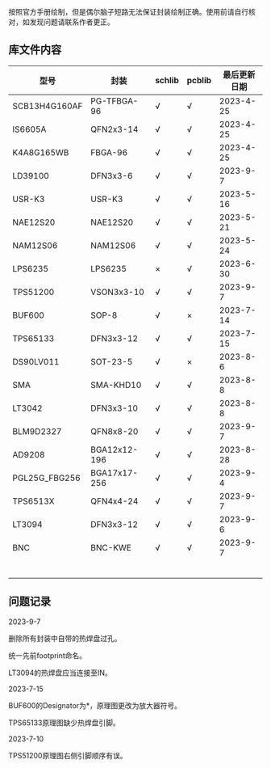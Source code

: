 按照官方手册绘制，但是偶尔脑子短路无法保证封装绘制正确。使用前请自行核对，如发现问题请联系作者更正。

## 库文件内容

| 型号 | 封装 | schlib | pcblib | 最后更新日期 |
| ---- | ---- | ------ | ------ | ------------ |
| SCB13H4G160AF   | PG-TFBGA-96 | √ | √ | 2023-4-25 |
| IS6605A | QFN2x3-14 | √ | √ | 2023-4-25 |
| K4A8G165WB | FBGA-96 | √ | √ | 2023-4-25 |
| LD39100 | DFN3x3-6 | √ | √ | 2023-9-7 |
| USR-K3 | USR-K3 | √ | √ | 2023-5-16 |
| NAE12S20 | NAE12S20 | √ | √ | 2023-5-21 |
| NAM12S06 | NAM12S06 | √ | √ | 2023-5-24 |
| LPS6235 | LPS6235 | × | √ | 2023-6-30 |
| TPS51200 | VSON3x3-10 | √ | √ | 2023-9-7 |
| BUF600 | SOP-8 | √ | × | 2023-7-14 |
| TPS65133 | DFN3x3-12 | √ | √ | 2023-7-15 |
| DS90LV011 | SOT-23-5 | √ | × | 2023-8-6 |
| SMA | SMA-KHD10 | √ | √ | 2023-8-8 |
| LT3042 | DFN3x3-10 | √ | √ | 2023-8-8 |
| BLM9D2327 | QFN8x8-20 | √ | √ | 2023-9-7 |
| AD9208 | BGA12x12-196 | √ | √ | 2023-8-28 |
| PGL25G_FBG256 | BGA17x17-256 | √ | √ | 2023-9-4 |
| TPS6513X | QFN4x4-24 | √ | √ | 2023-9-7 |
| LT3094 | DFN3x3-12 | √ | √ | 2023-9-6 |
| BNC | BNC-KWE | √ | √ | 2023-9-7 |
|  | | | |  |
|  | | | |  |
|  | | | |  |
|  | | | |  |
|  | | | |  |
| | | | | |

## 问题记录

2023-9-7

删除所有封装中自带的热焊盘过孔。

统一先前footprint命名。

LT3094的热焊盘应当连接至IN。



2023-7-15

BUF600的Designator为*，原理图更改为放大器符号。

TPS65133原理图缺少热焊盘引脚。



2023-7-10

TPS51200原理图右侧引脚顺序有误。





